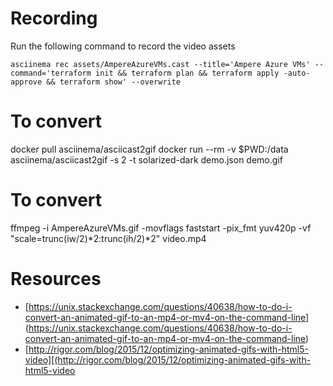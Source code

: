 # Recording

Run the following command to record the video assets


```
asciinema rec assets/AmpereAzureVMs.cast --title='Ampere Azure VMs' --command='terraform init && terraform plan && terraform apply -auto-approve && terraform show' --overwrite
```
# To convert 
docker pull asciinema/asciicast2gif
docker run --rm -v $PWD:/data asciinema/asciicast2gif -s 2 -t solarized-dark demo.json demo.gif
# To convert 
ffmpeg -i AmpereAzureVMs.gif -movflags faststart -pix_fmt yuv420p -vf "scale=trunc(iw/2)*2:trunc(ih/2)*2" video.mp4

# Resources 
* [https://unix.stackexchange.com/questions/40638/how-to-do-i-convert-an-animated-gif-to-an-mp4-or-mv4-on-the-command-line] (https://unix.stackexchange.com/questions/40638/how-to-do-i-convert-an-animated-gif-to-an-mp4-or-mv4-on-the-command-line)
* [http://rigor.com/blog/2015/12/optimizing-animated-gifs-with-html5-video][(http://rigor.com/blog/2015/12/optimizing-animated-gifs-with-html5-video
